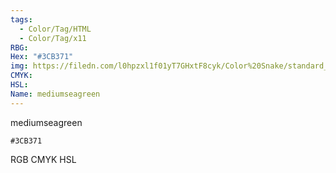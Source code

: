 ```yaml
---
tags:
  - Color/Tag/HTML
  - Color/Tag/x11
RBG: 
Hex: "#3CB371"
img: https://filedn.com/l0hpzxl1f01yT7GHxtF8cyk/Color%20Snake/standard_csv_to_svg/#3CB371.svg
CMYK: 
HSL: 
Name: mediumseagreen
---
```

mediumseagreen
```palette
#3CB371
```
RGB
CMYK
HSL
